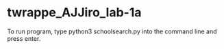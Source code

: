 # twrappe_AJJiro_lab-1a
To run program, type python3 schoolsearch.py into the command line and press enter.
